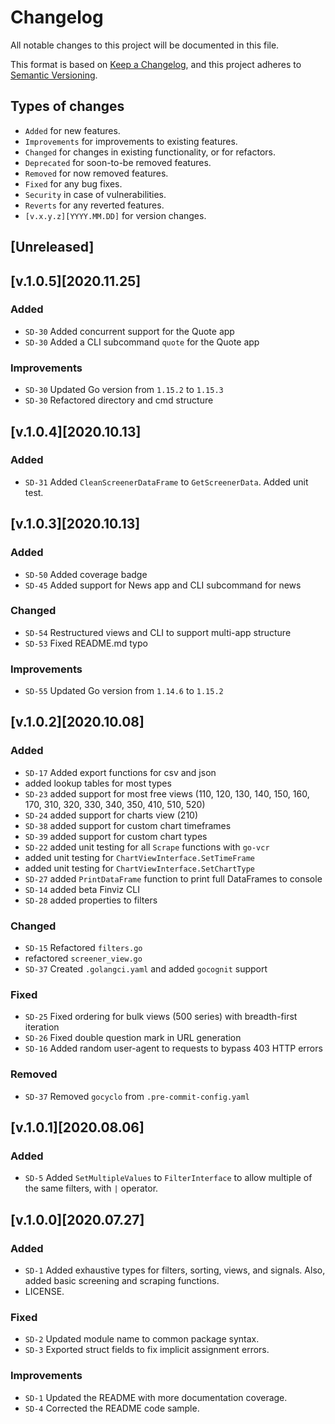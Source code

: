 # Changelog
All notable changes to this project will be documented in this file.

This format is based on [Keep a Changelog](https://keepachangelog.com/en/1.0.0/),
and this project adheres to [Semantic Versioning](https://semver.org/spec/v2.0.0.html).


## Types of changes

 * `Added` for new features.
 * `Improvements` for improvements to existing features.
 * `Changed` for changes in existing functionality, or for refactors.
 * `Deprecated` for soon-to-be removed features.
 * `Removed` for now removed features.
 * `Fixed` for any bug fixes.
 * `Security` in case of vulnerabilities.
 * `Reverts` for any reverted features.
 * `[v.x.y.z][YYYY.MM.DD]` for version changes.


## [Unreleased]


## [v.1.0.5][2020.11.25]
### Added
- `SD-30` Added concurrent support for the Quote app
- `SD-30` Added a CLI subcommand `quote` for the Quote app

### Improvements
- `SD-30` Updated Go version from `1.15.2` to `1.15.3`
- `SD-30` Refactored directory and cmd structure

## [v.1.0.4][2020.10.13]
### Added
- `SD-31` Added `CleanScreenerDataFrame` to `GetScreenerData`. Added unit test.

## [v.1.0.3][2020.10.13]
### Added
- `SD-50` Added coverage badge
- `SD-45` Added support for News app and CLI subcommand for news

### Changed
- `SD-54` Restructured views and CLI to support multi-app structure
- `SD-53` Fixed README.md typo

### Improvements
- `SD-55` Updated Go version from `1.14.6` to `1.15.2`

## [v.1.0.2][2020.10.08]
### Added
- `SD-17` Added export functions for csv and json
- added lookup tables for most types
- `SD-23` added support for most free views (110, 120, 130, 140, 150, 160, 170, 310, 320, 330, 340, 350, 410, 510, 520)
- `SD-24` added support for charts view (210)
- `SD-38` added support for custom chart timeframes
- `SD-39` added support for custom chart types
- `SD-22` added unit testing for all `Scrape` functions with `go-vcr`
- added unit testing for `ChartViewInterface.SetTimeFrame`
- added unit testing for `ChartViewInterface.SetChartType`
- `SD-27` added `PrintDataFrame` function to print full DataFrames to console
- `SD-14` added beta Finviz CLI
- `SD-28` added properties to filters

### Changed
- `SD-15` Refactored `filters.go`
- refactored `screener_view.go`
- `SD-37` Created `.golangci.yaml` and added `gocognit` support

### Fixed
- `SD-25` Fixed ordering for bulk views (500 series) with breadth-first iteration
- `SD-26` Fixed double question mark in URL generation
- `SD-16` Added random user-agent to requests to bypass 403 HTTP errors

### Removed
- `SD-37` Removed `gocyclo` from `.pre-commit-config.yaml`

## [v.1.0.1][2020.08.06]
### Added
- `SD-5` Added `SetMultipleValues` to `FilterInterface` to allow multiple of the same filters, with `|` operator.

## [v.1.0.0][2020.07.27]
### Added
- `SD-1` Added exhaustive types for filters, sorting, views, and signals. Also, added basic screening and scraping functions.
- LICENSE.

### Fixed
- `SD-2` Updated module name to common package syntax.
- `SD-3` Exported struct fields to fix implicit assignment errors.

### Improvements
- `SD-1` Updated the README with more documentation coverage.
- `SD-4` Corrected the README code sample.
